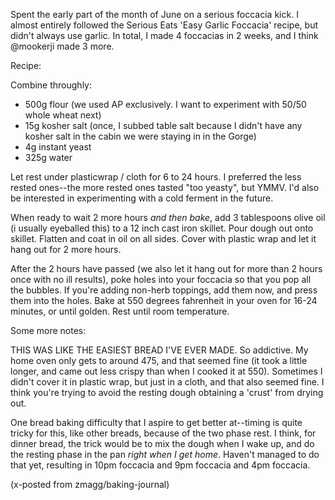Spent the early part of the month of June on a serious foccacia kick. I almost entirely followed the Serious Eats 'Easy Garlic Foccacia' recipe, but didn't always use garlic. In total, I made 4 foccacias in 2 weeks, and I think @mookerji made 3 more.

Recipe:

Combine throughly:
* 500g flour (we used AP exclusively. I want to experiment with 50/50 whole wheat next)
* 15g kosher salt (once, I subbed table salt because I didn't have any kosher salt in the cabin we were staying in in the Gorge)
* 4g instant yeast
* 325g water 

Let rest under plasticwrap / cloth for 6 to 24 hours. I preferred the less rested ones--the more rested ones tasted "too yeasty", but YMMV. I'd also be interested in experimenting with a cold ferment in the future.

When ready to wait 2 more hours _and then bake_, add 3 tablespoons olive oil (i usually eyeballed this) to a 12 inch cast iron skillet. Pour dough out onto skillet. Flatten and coat in oil on all sides. Cover with plastic wrap and let it hang out for 2 more hours. 

After the 2 hours have passed (we also let it hang out for more than 2 hours once with no ill results), poke holes into your foccacia so that you pop all the bubbles. If you're adding non-herb toppings, add them now, and press them into the holes. Bake at 550 degrees fahrenheit in your oven for 16-24 minutes, or until golden. Rest until room temperature. 

Some more notes:

THIS WAS LIKE THE EASIEST BREAD I'VE EVER MADE. So addictive. My home oven only gets to around 475, and that seemed fine (it took a little longer, and came out less crispy than when I cooked it at 550). Sometimes I didn't cover it in plastic wrap, but just in a cloth, and that also seemed fine. I think you're trying to avoid the resting dough obtaining a 'crust' from drying out. 

One bread baking difficulty that I aspire to get better at--timing is quite tricky for this, like other breads, because of the two phase rest. I think, for dinner bread, the trick would be to mix the dough when I wake up, and do the resting phase in the pan _right when I get home_. Haven't managed to do that yet, resulting in 10pm foccacia and 9pm foccacia and 4pm foccacia.


(x-posted from zmagg/baking-journal)
